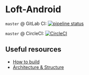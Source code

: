 # Loft-Android

`master` @ GitLab CI: [![pipeline status](https://gitlab.com/louis993546/Loft-Android/badges/master/pipeline.svg)](https://gitlab.com/louis993546/Loft-Android/commits/master)

`master` @ CircleCI: [![CircleCI](https://circleci.com/gh/louistsaitszho/Loft-Android/tree/master.svg?style=svg)](https://circleci.com/gh/louistsaitszho/Loft-Android/tree/master)

## Useful resources

- [How to build](https://github.com/louistsaitszho/Loft-Android/blob/master/Build.md)
- [Architecture & Structure]()